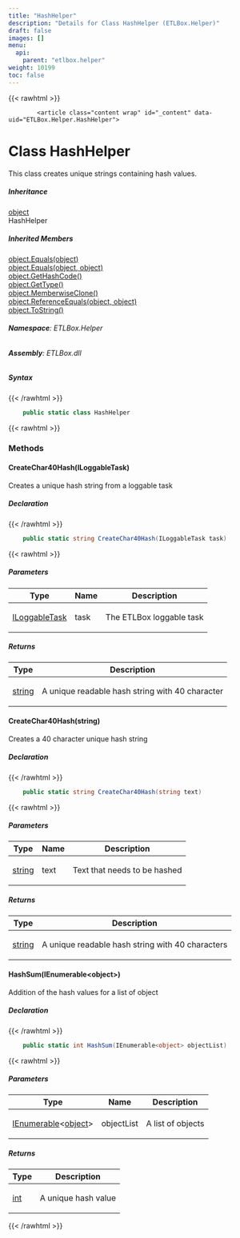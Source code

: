 ```yaml
---
title: "HashHelper"
description: "Details for Class HashHelper (ETLBox.Helper)"
draft: false
images: []
menu:
  api:
    parent: "etlbox.helper"
weight: 10199
toc: false
---
```


{{< rawhtml >}}

            <article class="content wrap" id="_content" data-uid="ETLBox.Helper.HashHelper">
  <h1 id="ETLBox_Helper_HashHelper" data-uid="ETLBox.Helper.HashHelper" class="text-break">Class HashHelper
</h1>
  <div class="markdown level0 summary"><p>This class creates unique strings containing hash values.</p>
</div>
  <div class="markdown level0 conceptual"></div>
  <div class="inheritance">
    <h5>Inheritance</h5>
    <div class="level0"><a class="xref" href="https://learn.microsoft.com/dotnet/api/system.object">object</a></div>
    <div class="level1"><span class="xref">HashHelper</span></div>
  </div>
  <div class="inheritedMembers">
    <h5>Inherited Members</h5>
    <div>
      <a class="xref" href="https://learn.microsoft.com/dotnet/api/system.object.equals#system-object-equals(system-object)">object.Equals(object)</a>
    </div>
    <div>
      <a class="xref" href="https://learn.microsoft.com/dotnet/api/system.object.equals#system-object-equals(system-object-system-object)">object.Equals(object, object)</a>
    </div>
    <div>
      <a class="xref" href="https://learn.microsoft.com/dotnet/api/system.object.gethashcode">object.GetHashCode()</a>
    </div>
    <div>
      <a class="xref" href="https://learn.microsoft.com/dotnet/api/system.object.gettype">object.GetType()</a>
    </div>
    <div>
      <a class="xref" href="https://learn.microsoft.com/dotnet/api/system.object.memberwiseclone">object.MemberwiseClone()</a>
    </div>
    <div>
      <a class="xref" href="https://learn.microsoft.com/dotnet/api/system.object.referenceequals">object.ReferenceEquals(object, object)</a>
    </div>
    <div>
      <a class="xref" href="https://learn.microsoft.com/dotnet/api/system.object.tostring">object.ToString()</a>
    </div>
  </div>
<h6><strong>Namespace</strong>: ETLBox.Helper</h6>
  <h6><strong>Assembly</strong>: ETLBox.dll</h6>
  <h5 id="ETLBox_Helper_HashHelper_syntax">Syntax</h5>
{{< /rawhtml >}}

```C#
    public static class HashHelper
```

{{< rawhtml >}}
  <h3 id="methods">Methods
</h3>
  <a id="ETLBox_Helper_HashHelper_CreateChar40Hash_" data-uid="ETLBox.Helper.HashHelper.CreateChar40Hash*"></a>
  <h4 id="ETLBox_Helper_HashHelper_CreateChar40Hash_ETLBox_ILoggableTask_" data-uid="ETLBox.Helper.HashHelper.CreateChar40Hash(ETLBox.ILoggableTask)">CreateChar40Hash(ILoggableTask)</h4>
  <div class="markdown level1 summary"><p>Creates a unique hash string from a loggable task</p>
</div>
  <div class="markdown level1 conceptual"></div>
  <h5 class="declaration">Declaration</h5>
{{< /rawhtml >}}

```C#
    public static string CreateChar40Hash(ILoggableTask task)
```

{{< rawhtml >}}
  <h5 class="parameters">Parameters</h5>
  <table class="table table-bordered table-condensed">
    <thead>
      <tr>
        <th>Type</th>
        <th>Name</th>
        <th>Description</th>
      </tr>
    </thead>
    <tbody>
      <tr>
        <td><a class="xref" href="/api/etlbox/iloggabletask">ILoggableTask</a></td>
        <td><span class="parametername">task</span></td>
        <td><p>The ETLBox loggable task</p>
</td>
      </tr>
    </tbody>
  </table>
  <h5 class="returns">Returns</h5>
  <table class="table table-bordered table-condensed">
    <thead>
      <tr>
        <th>Type</th>
        <th>Description</th>
      </tr>
    </thead>
    <tbody>
      <tr>
        <td><a class="xref" href="https://learn.microsoft.com/dotnet/api/system.string">string</a></td>
        <td><p>A unique readable hash string with 40 character</p>
</td>
      </tr>
    </tbody>
  </table>
  <a id="ETLBox_Helper_HashHelper_CreateChar40Hash_" data-uid="ETLBox.Helper.HashHelper.CreateChar40Hash*"></a>
  <h4 id="ETLBox_Helper_HashHelper_CreateChar40Hash_System_String_" data-uid="ETLBox.Helper.HashHelper.CreateChar40Hash(System.String)">CreateChar40Hash(string)</h4>
  <div class="markdown level1 summary"><p>Creates a 40 character unique hash string</p>
</div>
  <div class="markdown level1 conceptual"></div>
  <h5 class="declaration">Declaration</h5>
{{< /rawhtml >}}

```C#
    public static string CreateChar40Hash(string text)
```

{{< rawhtml >}}
  <h5 class="parameters">Parameters</h5>
  <table class="table table-bordered table-condensed">
    <thead>
      <tr>
        <th>Type</th>
        <th>Name</th>
        <th>Description</th>
      </tr>
    </thead>
    <tbody>
      <tr>
        <td><a class="xref" href="https://learn.microsoft.com/dotnet/api/system.string">string</a></td>
        <td><span class="parametername">text</span></td>
        <td><p>Text that needs to be hashed</p>
</td>
      </tr>
    </tbody>
  </table>
  <h5 class="returns">Returns</h5>
  <table class="table table-bordered table-condensed">
    <thead>
      <tr>
        <th>Type</th>
        <th>Description</th>
      </tr>
    </thead>
    <tbody>
      <tr>
        <td><a class="xref" href="https://learn.microsoft.com/dotnet/api/system.string">string</a></td>
        <td><p>A unique readable hash string with 40 characters</p>
</td>
      </tr>
    </tbody>
  </table>
  <a id="ETLBox_Helper_HashHelper_HashSum_" data-uid="ETLBox.Helper.HashHelper.HashSum*"></a>
  <h4 id="ETLBox_Helper_HashHelper_HashSum_System_Collections_Generic_IEnumerable_System_Object__" data-uid="ETLBox.Helper.HashHelper.HashSum(System.Collections.Generic.IEnumerable{System.Object})">HashSum(IEnumerable&lt;object&gt;)</h4>
  <div class="markdown level1 summary"><p>Addition of the hash values for a list of object</p>
</div>
  <div class="markdown level1 conceptual"></div>
  <h5 class="declaration">Declaration</h5>
{{< /rawhtml >}}

```C#
    public static int HashSum(IEnumerable<object> objectList)
```

{{< rawhtml >}}
  <h5 class="parameters">Parameters</h5>
  <table class="table table-bordered table-condensed">
    <thead>
      <tr>
        <th>Type</th>
        <th>Name</th>
        <th>Description</th>
      </tr>
    </thead>
    <tbody>
      <tr>
        <td><a class="xref" href="https://learn.microsoft.com/dotnet/api/system.collections.generic.ienumerable-1">IEnumerable</a>&lt;<a class="xref" href="https://learn.microsoft.com/dotnet/api/system.object">object</a>&gt;</td>
        <td><span class="parametername">objectList</span></td>
        <td><p>A list of objects</p>
</td>
      </tr>
    </tbody>
  </table>
  <h5 class="returns">Returns</h5>
  <table class="table table-bordered table-condensed">
    <thead>
      <tr>
        <th>Type</th>
        <th>Description</th>
      </tr>
    </thead>
    <tbody>
      <tr>
        <td><a class="xref" href="https://learn.microsoft.com/dotnet/api/system.int32">int</a></td>
        <td><p>A unique hash value</p>
</td>
      </tr>
    </tbody>
  </table>

{{< /rawhtml >}}
